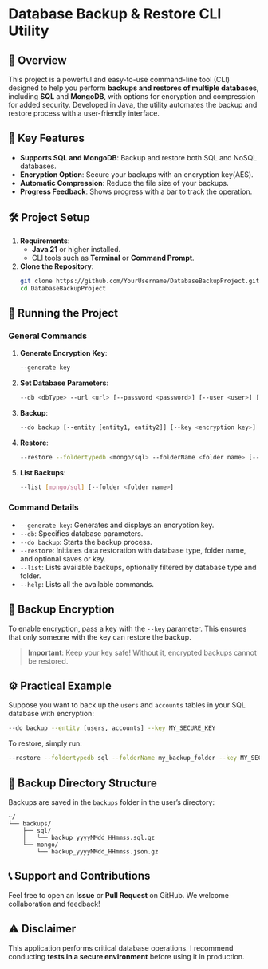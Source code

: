 
# Database Backup & Restore CLI Utility

## 📖 Overview
This project is a powerful and easy-to-use command-line tool (CLI) designed to help you perform **backups and restores of multiple databases**, including **SQL** and **MongoDB**, with options for encryption and compression for added security. Developed in Java, the utility automates the backup and restore process with a user-friendly interface.

## 🌟 Key Features
- **Supports SQL and MongoDB**: Backup and restore both SQL and NoSQL databases.
- **Encryption Option**: Secure your backups with an encryption key(AES).
- **Automatic Compression**: Reduce the file size of your backups.
- **Progress Feedback**: Shows progress with a bar to track the operation.

## 🛠️ Project Setup
1. **Requirements**:
    - **Java 21** or higher installed.
    - CLI tools such as **Terminal** or **Command Prompt**.
2. **Clone the Repository**:
   ```bash
   git clone https://github.com/YourUsername/DatabaseBackupProject.git
   cd DatabaseBackupProject
   ```

## 🚀 Running the Project
### General Commands

1. **Generate Encryption Key**:
   ```bash
   --generate key
   ```

2. **Set Database Parameters**:
   ```bash
   --db <dbType> --url <url> [--password <password>] [--user <user>] [--dbName <database name>]
   ```

3. **Backup**:
   ```bash
   --do backup [--entity [entity1, entity2]] [--key <encryption key>]
   ```

4. **Restore**:
   ```bash
   --restore --foldertypedb <mongo/sql> --folderName <folder name> [--saves [save1, save2]] [--key <encryption key>]
   ```

5. **List Backups**:
   ```bash
   --list [mongo/sql] [--folder <folder name>]
   ```

### Command Details

- `--generate key`: Generates and displays an encryption key.
- `--db`: Specifies database parameters.
- `--do backup`: Starts the backup process.
- `--restore`: Initiates data restoration with database type, folder name, and optional saves or key.
- `--list`: Lists available backups, optionally filtered by database type and folder.
- `--help`: Lists all the available commands.
## 🔑 Backup Encryption
To enable encryption, pass a key with the `--key` parameter. This ensures that only someone with the key can restore the backup.

> **Important**: Keep your key safe! Without it, encrypted backups cannot be restored.

## ⚙️ Practical Example

Suppose you want to back up the `users` and `accounts` tables in your SQL database with encryption:
```bash
--do backup --entity [users, accounts] --key MY_SECURE_KEY
```

To restore, simply run:
```bash
--restore --foldertypedb sql --folderName my_backup_folder --key MY_SECURE_KEY
```

## 📂 Backup Directory Structure
Backups are saved in the `backups` folder in the user’s directory:
```
~/
└── backups/
    ├── sql/
    │   └── backup_yyyyMMdd_HHmmss.sql.gz
    └── mongo/
        └── backup_yyyyMMdd_HHmmss.json.gz
```

## 📞 Support and Contributions
Feel free to open an **Issue** or **Pull Request** on GitHub. We welcome collaboration and feedback!

## ⚠️ Disclaimer
This application performs critical database operations. I recommend conducting **tests in a secure environment** before using it in production.
